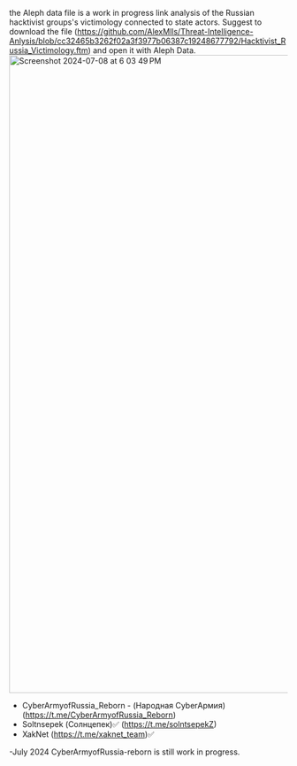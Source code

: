 the Aleph data file is a work in progress link analysis of the Russian hacktivist groups's victimology connected to state actors.
Suggest to download the file (https://github.com/AlexMlls/Threat-Intelligence-Anlysis/blob/cc32465b3262f02a3f3977b06387c19248677792/Hacktivist_Russia_Victimology.ftm) and open it with Aleph Data.
<img width="1154" alt="Screenshot 2024-07-08 at 6 03 49 PM" src="https://github.com/AlexMlls/Threat-Intelligence-Anlysis/assets/175018818/ba84e23b-c5ba-42a4-b8aa-3d098a7fa97a">

- CyberArmyofRussia_Reborn - (Народная CyberАрмия)
	(https://t.me/CyberArmyofRussia_Reborn)
- Soltnsepek (Солнцепек)✅
	(https://t.me/solntsepekZ)
- XakNet 
	(https://t.me/xaknet_team)✅

-July 2024
CyberArmyofRussia-reborn is still work in progress. 
